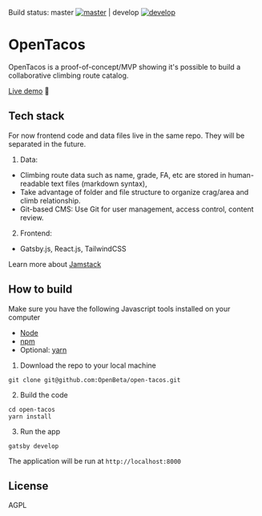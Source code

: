 Build status: master [![master](https://www.travis-ci.com/OpenBeta/open-tacos.svg?branch=master)](https://www.travis-ci.com/OpenBeta/open-tacos) | develop [![develop](https://www.travis-ci.com/OpenBeta/open-tacos.svg?branch=develop)](https://www.travis-ci.com/OpenBeta/open-tacos)

# OpenTacos
OpenTacos is a proof-of-concept/MVP showing it's possible to build a collaborative climbing route catalog.

[Live demo](https://infallible-clarke-23564d.netlify.app/areas/105732162/black-velvet-wall) 🚀

## Tech stack
For now frontend code and data files live in the same repo.  They will be separated in the future.

1. Data:
- Climbing route data such as name, grade, FA, etc are stored in human-readable text files (markdown syntax),
- Take advantage of folder and file structure to organize crag/area and climb relationship.
- Git-based CMS: Use Git for user management, access control, content review.

2. Frontend:
- Gatsby.js, React.js, TailwindCSS

Learn more about [Jamstack](https://jamstack.org)

## How to build
Make sure you have the following Javascript tools installed on your computer
- [Node](https://nodejs.org)
- [npm](https://www.npmjs.com/get-npm)
- Optional: [yarn](https://classic.yarnpkg.com/en/docs/install)

1.  Download the repo to your local machine
```
git clone git@github.com:OpenBeta/open-tacos.git
```

2.  Build the code
```
cd open-tacos
yarn install
```
3.  Run the app
```
gatsby develop
```
The application will be run at `http://localhost:8000`

## License
AGPL


